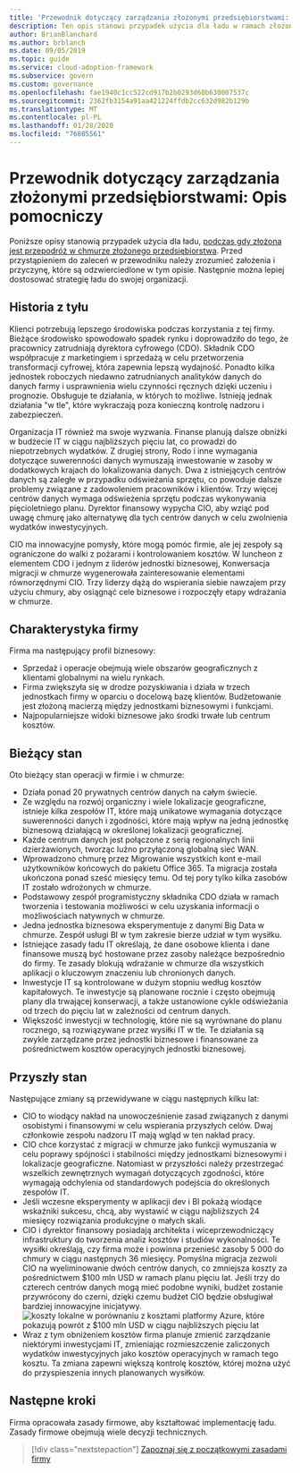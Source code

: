 ```yaml
---
title: 'Przewodnik dotyczący zarządzania złożonymi przedsiębiorstwami: Opis pomocniczy'
description: Ten opis stanowi przypadek użycia dla ładu w ramach złożonej podróży w chmurze złożonego przedsiębiorstwa.
author: BrianBlanchard
ms.author: brblanch
ms.date: 09/05/2019
ms.topic: guide
ms.service: cloud-adoption-framework
ms.subservice: govern
ms.custom: governance
ms.openlocfilehash: fae1940c1cc522cd917b2b0293d60b630007537c
ms.sourcegitcommit: 2362fb3154a91aa421224ffdb2cc632d982b129b
ms.translationtype: MT
ms.contentlocale: pl-PL
ms.lasthandoff: 01/28/2020
ms.locfileid: "76805561"
---
```

# <a name="governance-guide-for-complex-enterprises-the-supporting-narrative"></a>Przewodnik dotyczący zarządzania złożonymi przedsiębiorstwami: Opis pomocniczy

Poniższe opisy stanowią przypadek użycia dla ładu, [podczas gdy złożona jest przepodróż w chmurze złożonego przedsiębiorstwa](./index.md). Przed przystąpieniem do zaleceń w przewodniku należy zrozumieć założenia i przyczynę, które są odzwierciedlone w tym opisie. Następnie można lepiej dostosować strategię ładu do swojej organizacji.

## <a name="back-story"></a>Historia z tyłu

Klienci potrzebują lepszego środowiska podczas korzystania z tej firmy. Bieżące środowisko spowodowało spadek rynku i doprowadziło do tego, że pracownicy zatrudniają dyrektora cyfrowego (CDO). Składnik CDO współpracuje z marketingiem i sprzedażą w celu przetworzenia transformacji cyfrowej, która zapewnia lepszą wydajność. Ponadto kilka jednostek roboczych niedawno zatrudnianych analityków danych do danych farmy i usprawnienia wielu czynności ręcznych dzięki uczeniu i prognozie. Obsługuje te działania, w których to możliwe. Istnieją jednak działania "w tle", które wykraczają poza konieczną kontrolę nadzoru i zabezpieczeń.

Organizacja IT również ma swoje wyzwania. Finanse planują dalsze obniżki w budżecie IT w ciągu najbliższych pięciu lat, co prowadzi do niepotrzebnych wydatków. Z drugiej strony, Rodo i inne wymagania dotyczące suwerenności danych wymuszają inwestowanie w zasoby w dodatkowych krajach do lokalizowania danych. Dwa z istniejących centrów danych są zaległe w przypadku odświeżania sprzętu, co powoduje dalsze problemy związane z zadowoleniem pracowników i klientów. Trzy więcej centrów danych wymaga odświeżenia sprzętu podczas wykonywania pięcioletniego planu. Dyrektor finansowy wypycha CIO, aby wziąć pod uwagę chmurę jako alternatywę dla tych centrów danych w celu zwolnienia wydatków inwestycyjnych.

CIO ma innowacyjne pomysły, które mogą pomóc firmie, ale jej zespoły są ograniczone do walki z pożarami i kontrolowaniem kosztów. W luncheon z elementem CDO i jednym z liderów jednostki biznesowej, Konwersacja migracji w chmurze wygenerowała zainteresowanie elementami równorzędnymi CIO. Trzy liderzy dążą do wspierania siebie nawzajem przy użyciu chmury, aby osiągnąć cele biznesowe i rozpoczęły etapy wdrażania w chmurze.

## <a name="business-characteristics"></a>Charakterystyka firmy

Firma ma następujący profil biznesowy:

- Sprzedaż i operacje obejmują wiele obszarów geograficznych z klientami globalnymi na wielu rynkach.
- Firma zwiększyła się w drodze pozyskiwania i działa w trzech jednostkach firmy w oparciu o docelową bazę klientów. Budżetowanie jest złożoną macierzą między jednostkami biznesowymi i funkcjami.
- Najpopularniejsze widoki biznesowe jako środki trwałe lub centrum kosztów.

## <a name="current-state"></a>Bieżący stan

Oto bieżący stan operacji w firmie i w chmurze:

- Działa ponad 20 prywatnych centrów danych na całym świecie.
- Ze względu na rozwój organiczny i wiele lokalizacje geograficzne, istnieje kilka zespołów IT, które mają unikatowe wymagania dotyczące suwerenności danych i zgodności, które mają wpływ na jedną jednostkę biznesową działającą w określonej lokalizacji geograficznej.
- Każde centrum danych jest połączone z serią regionalnych linii dzierżawionych, tworząc luźno przyłączoną globalną sieć WAN.
- Wprowadzono chmurę przez Migrowanie wszystkich kont e-mail użytkowników końcowych do pakietu Office 365. Ta migracja została ukończona ponad sześć miesięcy temu. Od tej pory tylko kilka zasobów IT zostało wdrożonych w chmurze.
- Podstawowy zespół programistyczny składnika CDO działa w ramach tworzenia i testowania możliwości w celu uzyskania informacji o możliwościach natywnych w chmurze.
- Jedna jednostka biznesowa eksperymentuje z danymi Big Data w chmurze. Zespół usługi BI w tym zakresie bierze udział w tym wysiłku.
- Istniejące zasady ładu IT określają, że dane osobowe klienta i dane finansowe muszą być hostowane przez zasoby należące bezpośrednio do firmy. Te zasady blokują wdrażanie w chmurze dla wszystkich aplikacji o kluczowym znaczeniu lub chronionych danych.
- Inwestycje IT są kontrolowane w dużym stopniu według kosztów kapitałowych. Te inwestycje są planowane rocznie i często obejmują plany dla trwającej konserwacji, a także ustanowione cykle odświeżania od trzech do pięciu lat w zależności od centrum danych.
- Większość inwestycji w technologię, które nie są wyrównane do planu rocznego, są rozwiązywane przez wysiłki IT w tle. Te działania są zwykle zarządzane przez jednostki biznesowe i finansowane za pośrednictwem kosztów operacyjnych jednostki biznesowej.

## <a name="future-state"></a>Przyszły stan

Następujące zmiany są przewidywane w ciągu następnych kilku lat:

- CIO to wiodący nakład na unowocześnienie zasad związanych z danymi osobistymi i finansowymi w celu wspierania przyszłych celów. Dwaj członkowie zespołu nadzoru IT mają wgląd w ten nakład pracy.
- CIO chce korzystać z migracji w chmurze jako funkcji wymuszania w celu poprawy spójności i stabilności między jednostkami biznesowymi i lokalizacje geograficzne. Natomiast w przyszłości należy przestrzegać wszelkich zewnętrznych wymagań dotyczących zgodności, które wymagają odchylenia od standardowych podejścia do określonych zespołów IT.
- Jeśli wczesne eksperymenty w aplikacji dev i BI pokażą wiodące wskaźniki sukcesu, chcą, aby wystawić w ciągu najbliższych 24 miesięcy rozwiązania produkcyjne o małych skali.
- CIO i dyrektor finansowy posiadają architekta i wiceprzewodniczący infrastruktury do tworzenia analiz kosztów i studiów wykonalności. Te wysiłki określają, czy firma może i powinna przenieść zasoby 5 000 do chmury w ciągu następnych 36 miesięcy. Pomyślna migracja zezwoli CIO na wyeliminowanie dwóch centrów danych, co zmniejsza koszty za pośrednictwem $100 mln USD w ramach planu pięciu lat. Jeśli trzy do czterech centrów danych mogą mieć podobne wyniki, budżet zostanie przywrócony do czerni, dzięki czemu budżet CIO będzie obsługiwał bardziej innowacyjne inicjatywy.
    ![koszty lokalne w porównaniu z kosztami platformy Azure, które pokazują powrót z $100 mln USD w ciągu najbliższych pięciu lat](../../../_images/govern/calculator-enterprise.png)
- Wraz z tym obniżeniem kosztów firma planuje zmienić zarządzanie niektórymi inwestycjami IT, zmieniając rozmieszczenie zaliczonych wydatków inwestycyjnych jako kosztów operacyjnych w ramach tego kosztu. Ta zmiana zapewni większą kontrolę kosztów, której można użyć do przyspieszenia innych planowanych wysiłków.

## <a name="next-steps"></a>Następne kroki

Firma opracowała zasady firmowe, aby kształtować implementację ładu. Zasady firmowe obejmują wiele decyzji technicznych.

> [!div class="nextstepaction"]
> [Zapoznaj się z początkowymi zasadami firmy](./initial-corporate-policy.md)
